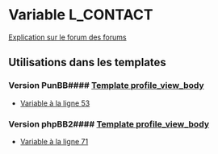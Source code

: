 # Variable L_CONTACT
[Explication sur le forum des forums](http://forum.forumactif.com/t294113-listing-des-variables#L_CONTACT)
## Utilisations dans les templates
### Version PunBB#### [Template profile_view_body](punbb/profile_view_body.md)
* [Variable à la ligne 53](../punbb/profile_view_body.tpl#L53)
### Version phpBB2#### [Template profile_view_body](subsilver/profile_view_body.md)
* [Variable à la ligne 71](../subsilver/profile_view_body.tpl#L71)